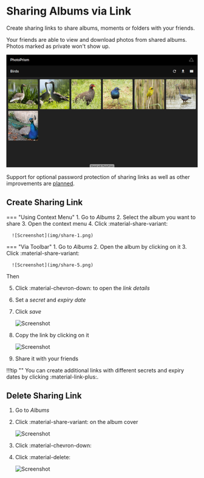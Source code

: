 # Sharing Albums via Link #
Create sharing links to share albums, moments or folders with your friends.

Your friends are able to view and download photos from shared albums.
Photos marked as private won't show up.

![Screenshot](img/shared-album.png)

Support for optional password protection of sharing links as well as other improvements are [planned](https://github.com/photoprism/photoprism/issues?q=is%3Aissue+is%3Aopen+sharing+in%3Atitle+label%3Aidea).
## Create Sharing Link ##

=== "Using Context Menu"
     1. Go to *Albums*
     2. Select the album you want to share
     3. Open the context menu
     4. Click :material-share-variant:
    
      ![Screenshot](img/share-1.png)

=== "Via Toolbar"
     1. Go to *Albums*
     2. Open the album by clicking on it
     3. Click :material-share-variant:

      ![Screenshot](img/share-5.png)

Then

5. Click :material-chevron-down: to open the *link details*
6. Set a *secret* and *expiry date*
7. Click *save*
    
    ![Screenshot](img/share-2.png)
    
8. Copy the link by clicking on it
    
    ![Screenshot](img/share-3.png)
    
9. Share it with your friends



!!!tip ""
    You can create additional links with different secrets and expiry dates by clicking :material-link-plus:.

## Delete Sharing Link ##

1. Go to *Albums*
2. Click :material-share-variant: on the album cover

    ![Screenshot](img/delete-share-1.png)
    
3. Click :material-chevron-down:
4. Click :material-delete:

     ![Screenshot](img/delete-share-2.png)